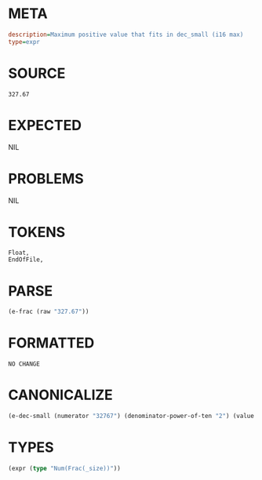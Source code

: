 # META
~~~ini
description=Maximum positive value that fits in dec_small (i16 max)
type=expr
~~~
# SOURCE
~~~roc
327.67
~~~
# EXPECTED
NIL
# PROBLEMS
NIL
# TOKENS
~~~zig
Float,
EndOfFile,
~~~
# PARSE
~~~clojure
(e-frac (raw "327.67"))
~~~
# FORMATTED
~~~roc
NO CHANGE
~~~
# CANONICALIZE
~~~clojure
(e-dec-small (numerator "32767") (denominator-power-of-ten "2") (value "327.67"))
~~~
# TYPES
~~~clojure
(expr (type "Num(Frac(_size))"))
~~~
